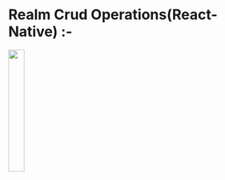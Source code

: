 # Realm Crud Operations(React-Native) :-

<img src="https://user-images.githubusercontent.com/81835507/201392679-a175f329-85a4-4735-be10-230e92cc106f.jpg" width=25% height=25%>
